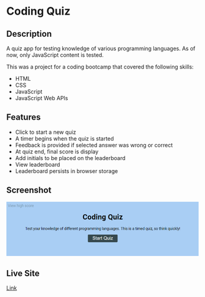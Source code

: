 # Coding Quiz

## Description

A quiz app for testing knowledge of various programming languages. As of now, only JavaScript content is tested.

This was a project for a coding bootcamp that covered the following skills:

- HTML
- CSS
- JavaScript
- JavaScript Web APIs

## Features

- Click to start a new quiz
- A timer begins when the quiz is started
- Feedback is provided if selected answer was wrong or correct
- At quiz end, final score is display
- Add initials to be placed on the leaderboard
- View leaderboard
- Leaderboard persists in browser storage

## Screenshot

![A screenshot of the Coding Quiz application](./assets/images/screenshot.png)

## Live Site

[Link](https://jdpasternak.github.io/coding-quiz/)
